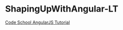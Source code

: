 # ShapingUpWithAngular-LT
<a href="http://campus.codeschool.com/courses/shaping-up-with-angular-js/level/1/section/1/video/1">Code School AngularJS Tutorial</a>
